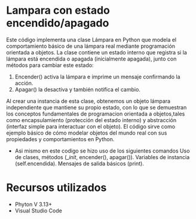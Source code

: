 # Lampara con estado encendido/apagado
Este código implementa una clase Lámpara en Python que modela el comportamiento básico de una lámpara real mediante programación orientada a objetos. La clase contiene un estado interno que registra si la lámpara está encendida o apagada (inicialmente apagada), junto con métodos para cambiar este estado: 
1. Encender() activa la lámpara e imprime un mensaje confirmando la acción.
2. Apagar() la desactiva y también notifica el cambio.
  
Al crear una instancia de esta clase, obtenemos un objeto lámpara independiente que mantiene su propio estado, con lo que se demuestran los conceptos fundamentales de programacion orientada a objetos,tales como encapsulamiento (protección del estado interno) y abstracción (interfaz simple para interactuar con el objeto). 
El código sirve como ejemplo básico de cómo modelar objetos del mundo real con sus propiedades y comportamientos en Python.

- Asi mismo en este codigo se hizo uso de los siguientes comandos
Uso de clases, métodos (__init_, encender(), apagar()).
Variables de instancia (self.encendida).
Mensajes de salida básicos (print).


# Recursos utilizados
- Phyton V 3.13+
- Visual Studio Code
